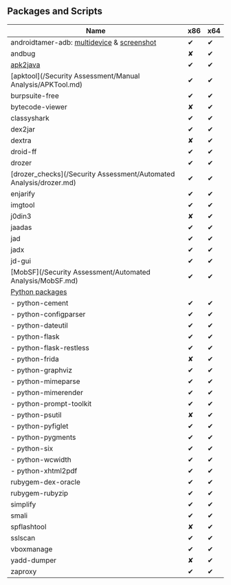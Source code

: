 ## Packages and Scripts

Name | x86 | x64
--- | --- | ---
androidtamer-adb: [multidevice](/General/multi_devices) & [screenshot](/General/screenshot.md) | &#10004; | &#10004;
andbug | &#x2718; | &#10004;
[apk2java](/General/decompile.md) | &#10004; | &#10004;
[apktool](/Security Assessment/Manual Analysis/APKTool.md) | &#10004; | &#10004;
burpsuite-free | &#10004; | &#10004;
bytecode-viewer | &#x2718; | &#10004;
classyshark | &#10004; | &#10004;
dex2jar | &#10004; | &#10004;
dextra | &#x2718; | &#10004;
droid-ff | &#10004; | &#10004;
drozer | &#10004; | &#10004;
[drozer_checks](/Security Assessment/Automated Analysis/drozer.md) | &#10004; | &#10004;
enjarify | &#10004; | &#10004;
imgtool | &#10004; | &#10004;
j0din3 | &#x2718; | &#10004;
jaadas | &#10004; | &#10004;
jad | &#10004; | &#10004;
jadx | &#10004; | &#10004;
jd-gui | &#10004; | &#10004;
[MobSF](/Security Assessment/Automated Analysis/MobSF.md) | &#10004; | &#10004;
[Python packages](/General/python_packages.md) | | 
- python-cement | &#10004; | &#10004;
- python-configparser | &#10004; | &#10004;
- python-dateutil | &#10004; | &#10004;
- python-flask | &#10004; | &#10004;
- python-flask-restless | &#10004; | &#10004;
- python-frida | &#x2718; | &#10004;
- python-graphviz | &#10004; | &#10004;
- python-mimeparse | &#10004; | &#10004;
- python-mimerender | &#10004; | &#10004;
- python-prompt-toolkit | &#10004; | &#10004;
- python-psutil | &#x2718; | &#10004;
- python-pyfiglet | &#10004; | &#10004;
- python-pygments | &#10004; | &#10004;
- python-six | &#10004; | &#10004;
- python-wcwidth | &#10004; | &#10004;
- python-xhtml2pdf | &#10004; | &#10004;
rubygem-dex-oracle | &#10004; | &#10004;
rubygem-rubyzip | &#10004; | &#10004;
simplify | &#10004; | &#10004;
smali | &#10004; | &#10004;
spflashtool | &#x2718; | &#10004;
sslscan | &#10004; | &#10004;
vboxmanage | &#10004; | &#10004;
yadd-dumper | &#x2718; | &#10004;
zaproxy | &#10004; | &#10004;